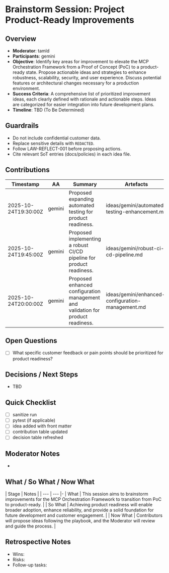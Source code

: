# Brainstorm Session: Project Product-Ready Improvements

## Overview
- **Moderator**: tamld
- **Participants**: gemini
- **Objective**: Identify key areas for improvement to elevate the MCP Orchestration Framework from a Proof of Concept (PoC) to a product-ready state. Propose actionable ideas and strategies to enhance robustness, scalability, security, and user experience. Discuss potential features or architectural changes necessary for a production environment.
- **Success Criteria**: A comprehensive list of prioritized improvement ideas, each clearly defined with rationale and actionable steps. Ideas are categorized for easier integration into future development plans.
- **Timeline**: TBD (To Be Determined)

## Guardrails
- Do not include confidential customer data.
- Replace sensitive details with `REDACTED`.
- Follow LAW-REFLECT-001 before proposing actions.
- Cite relevant SoT entries (docs/policies) in each idea file.

## Contributions
| Timestamp | AA | Summary | Artefacts |
| --- | --- | --- | --- |
| 2025-10-24T19:30:00Z | gemini | Proposed expanding automated testing for product readiness. | ideas/gemini/automated-testing-enhancement.md |
| 2025-10-24T19:45:00Z | gemini | Proposed implementing a robust CI/CD pipeline for product readiness. | ideas/gemini/robust-ci-cd-pipeline.md |
| 2025-10-24T20:00:00Z | gemini | Proposed enhanced configuration management and validation for product readiness. | ideas/gemini/enhanced-configuration-management.md |

## Open Questions
- [ ] What specific customer feedback or pain points should be prioritized for product readiness?

## Decisions / Next Steps
- TBD

## Quick Checklist
- [ ] sanitize run
- [ ] pytest (if applicable)
- [ ] idea added with front matter
- [ ] contribution table updated
- [ ] decision table refreshed

## Moderator Notes
-

## What / So What / Now What
| Stage | Notes |
| --- | --- |-
| What | This session aims to brainstorm improvements for the MCP Orchestration Framework to transition from PoC to product-ready. |
| So What | Achieving product readiness will enable broader adoption, enhance reliability, and provide a solid foundation for future development and customer engagement. |
| Now What | Contributors will propose ideas following the playbook, and the Moderator will review and guide the process. |

## Retrospective Notes
- Wins:
- Risks:
- Follow-up tasks: